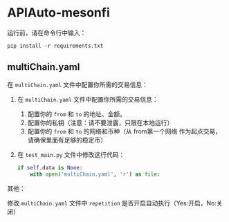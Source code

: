 # APIAuto-mesonfi

运行前，请在命令行中输入：
```shell
pip install -r requirements.txt
```

## multiChain.yaml

在 `multiChain.yaml` 文件中配置你所需的交易信息：

1. 在 `multiChain.yaml` 文件中配置你所需的交易信息：
    1. 配置你的 `from` 和 `to` 的地址、金额。
    2. 配置你的私钥（注意：请不要泄露，只限在本地运行）
    3. 配置你的 `from` 和 `to` 的网络和币种（从 from第一个网络 作为起点交易，请确保里面有足够的稳定币）

2. 在 `test_main.py` 文件中修改这行代码：
   ```python
   if self.data is None:
       with open('multiChain.yaml', 'r') as file:
   

其他：

修改 `multiChain.yaml` 文件中 `repetition`
是否开启自动执行（Yes:开启，No:关闭）



